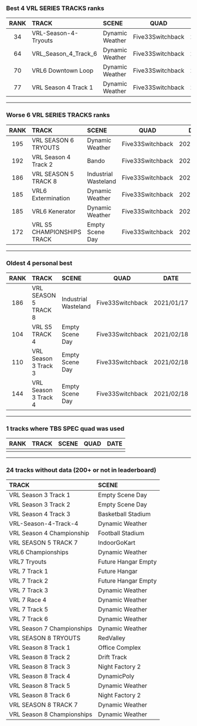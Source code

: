### Best 4 VRL SERIES TRACKS ranks
|RANK|TRACK|SCENE|QUAD|DATE|
|:---:|:---|:---|:---:|:---:|
|34|VRL-Season-4-Tryouts|Dynamic Weather|Five33Switchback|2022/01/01|
|64|VRL_Season_4_Track_6|Dynamic Weather|Five33Switchback|2022/01/02|
|70|VRL6 Downtown Loop|Dynamic Weather|Five33Switchback|2022/01/18|
|77|VRL Season 4 Track 1|Dynamic Weather|Five33Switchback|2022/01/12|
---
### Worse 6 VRL SERIES TRACKS ranks
|RANK|TRACK|SCENE|QUAD|DATE|
|:---:|:---|:---|:---:|:---:|
|195|VRL SEASON 6 TRYOUTS|Dynamic Weather|Five33Switchback|2022/01/12|
|192|VRL Season 4 Track 2|Bando|Five33Switchback|2022/01/24|
|186|VRL SEASON 5 TRACK 8|Industrial Wasteland|Five33Switchback|2021/01/17|
|185|VRL6 Extermination|Dynamic Weather|Five33Switchback|2022/01/02|
|185|VRL6 Kenerator|Dynamic Weather|Five33Switchback|2022/01/02|
|172|VRL S5 CHAMPIONSHIPS TRACK|Empty Scene Day|Five33Switchback|2021/12/12|
---
### Oldest 4 personal best
|RANK|TRACK|SCENE|QUAD|DATE|
|:---:|:---|:---|:---:|:---:|
|186|VRL SEASON 5 TRACK 8|Industrial Wasteland|Five33Switchback|2021/01/17|
|104|VRL S5 TRACK 4|Empty Scene Day|Five33Switchback|2021/02/18|
|110|VRL Season 3 Track 3|Empty Scene Day|Five33Switchback|2021/02/18|
|144|VRL Season 3 Track 4|Empty Scene Day|Five33Switchback|2021/02/18|
---
### 1 tracks where TBS SPEC quad was used
|RANK|TRACK|SCENE|QUAD|DATE|
|:---:|:---|:---|:---:|:---:|
||||||
---
### 24 tracks without data (200+ or not in leaderboard)
|TRACK|SCENE|
|:---|:---|
|VRL Season 3 Track 1|Empty Scene Day|
|VRL Season 3 Track 2|Empty Scene Day|
|VRL Season 4 Track 3|Basketball Stadium|
|VRL-Season-4-Track-4|Dynamic Weather|
|VRL Season 4 Championship|Football Stadium|
|VRL SEASON 5 TRACK 7|IndoorGoKart|
|VRL6 Championships|Dynamic Weather|
|VRL7 Tryouts|Future Hangar Empty|
|VRL 7 Track 1|Future Hangar|
|VRL 7 Track 2|Future Hangar Empty|
|VRL 7 Track 3|Dynamic Weather|
|VRL 7 Race 4|Dynamic Weather|
|VRL 7 Track 5|Dynamic Weather|
|VRL 7 Track 6|Dynamic Weather|
|VRL Season 7 Championships|Dynamic Weather|
|VRL SEASON 8 TRYOUTS|RedValley|
|VRL Season 8 Track 1|Office Complex|
|VRL Season 8 Track 2|Drift Track|
|VRL Season 8 Track 3|Night Factory 2|
|VRL Season 8 Track 4|DynamicPoly|
|VRL Season 8 Track 5|Dynamic Weather|
|VRL Season 8 Track 6|Night Factory 2|
|VRL SEASON 8 TRACK 7|Dynamic Weather|
|VRL Season 8 Championships|Dynamic Weather|
